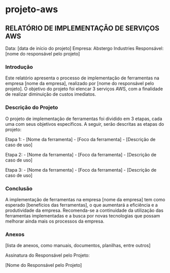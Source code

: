 # projeto-aws

<h2>RELATÓRIO DE IMPLEMENTAÇÃO DE SERVIÇOS AWS</h2>

Data: [data de início do projeto] Empresa: Abstergo Industries Responsável: [nome do responsável pelo projeto]

<h3>Introdução</h3>
Este relatório apresenta o processo de implementação de ferramentas na empresa [nome da empresa], realizado por [nome do responsável pelo projeto]. O objetivo do projeto foi elencar 3 serviços AWS, com a finalidade de realizar diminuição de custos imediatos.

<h3>Descrição do Projeto</h3>
O projeto de implementação de ferramentas foi dividido em 3 etapas, cada uma com seus objetivos específicos. A seguir, serão descritas as etapas do projeto:

Etapa 1: - [Nome da ferramenta] - [Foco da ferramenta] - [Descrição de caso de uso]

Etapa 2: - [Nome da ferramenta] - [Foco da ferramenta] - [Descrição de caso de uso]

Etapa 3: - [Nome da ferramenta] - [Foco da ferramenta] - [Descrição de caso de uso]

<h3>Conclusão</h3>
A implementação de ferramentas na empresa [nome da empresa] tem como esperado [benefícios das ferramentas], o que aumentará a eficiência e a produtividade da empresa. Recomenda-se a continuidade da utilização das ferramentas implementadas e a busca por novas tecnologias que possam melhorar ainda mais os processos da empresa.

<h3>Anexos</h3>
[lista de anexos, como manuais, documentos, planilhas, entre outros]

Assinatura do Responsável pelo Projeto:

[Nome do Responsável pelo Projeto]
